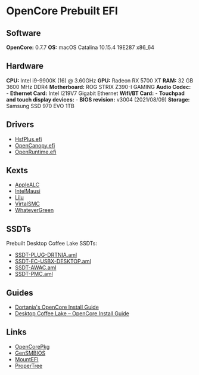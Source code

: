 # OpenCore Prebuilt EFI

## Software 

**OpenCore:** 0.7.7
**OS:** macOS Catalina 10.15.4 19E287 x86_64

## Hardware

**CPU:** Intel i9-9900K (16) @ 3.60GHz
**GPU:** Radeon RX 5700 XT
**RAM:** 32 GB 3600 MHz DDR4
**Motherboard:** ROG STRIX Z390-I GAMING
**Audio Codec:** -
**Ethernet Card:** Intel I219V7 Gigabit Ethernet
**Wifi/BT Card:** -
**Touchpad and touch display devices:** -
**BIOS revision:** v3004 (2021/08/09)
**Storage:** Samsung SSD 970 EVO 1TB

## Drivers

- [HsfPlus.efi](https://github.com/acidanthera/OcBinaryData/blob/master/Drivers/HfsPlus.efi)
- [OpenCanopy.efi](https://github.com/acidanthera/OpenCorePkg/releases)
- [OpenRuntime.efi](https://github.com/acidanthera/OpenCorePkg/releases)

## Kexts

- [AppleALC](https://github.com/acidanthera/AppleALC/releases)
- [IntelMausi](https://github.com/acidanthera/IntelMausi/releases)
- [Lilu](https://github.com/acidanthera/Lilu/releases)
- [VirtalSMC](https://github.com/acidanthera/VirtualSMC/releases)
- [WhateverGreen](https://github.com/acidanthera/WhateverGreen/releases)

## SSDTs

Prebuilt Desktop Coffee Lake SSDTs:

- [SSDT-PLUG-DRTNIA.aml](https://github.com/dortania/Getting-Started-With-ACPI/blob/master/extra-files/compiled/SSDT-PLUG-DRTNIA.aml)
- [SSDT-EC-USBX-DESKTOP.aml](https://github.com/dortania/Getting-Started-With-ACPI/blob/master/extra-files/compiled/SSDT-EC-USBX-DESKTOP.aml)
- [SSDT-AWAC.aml](https://github.com/dortania/Getting-Started-With-ACPI/blob/master/extra-files/compiled/SSDT-AWAC.aml)
- [SSDT-PMC.aml](https://github.com/dortania/Getting-Started-With-ACPI/blob/master/extra-files/compiled/SSDT-PMC.aml)

## Guides

- [Dortania's OpenCore Install Guide](https://dortania.github.io/OpenCore-Install-Guide/)
- [Desktop Coffee Lake – OpenCore Install Guide](https://dortania.github.io/OpenCore-Install-Guide/config.plist/coffee-lake.html#kernel)

## Links

- [OpenCorePkg](https://github.com/acidanthera/OpenCorePkg)
- [GenSMBIOS](https://github.com/corpnewt/GenSMBIOS)
- [MountEFI](https://github.com/corpnewt/MountEFI)
- [ProperTree](https://github.com/corpnewt/ProperTree)
